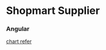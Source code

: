 # Shopmart Supplier 
### Angular

[chart refer](https://www.freakyjolly.com/angular-chart-js-tutorial-using-ng2-charts-with-examples/#.YABi5HUzaNJ)
